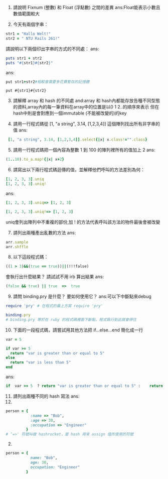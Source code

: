 1. 請說明 Fixnum (整數) 和 Float (浮點數) 之間的差異
ans:Float能表示小數且數值範圍較大

2. 今天有兩個字串：
  ```ruby 
  str1 = "Hallo Welt!" 
  str2 = " NTU Rails 261!"
  ```
請說明以下兩個印出字串的方式的不同處：
ans:
  ```ruby
  puts str1 + str2
  puts "#{str1}#{str2}"
  ```
ans:
```ruby 
put str1+str2#相較會需要多花費暫存的記憶體
```
```ruby3為字串內插的連接方式
put #{str1}#{str2}
```
3. 請解釋 array 和 hash 的不同處
and:array 和 hash內都能存放告種不同型態的資料,array內的每一筆資料在array中的位置是以0 1 2..的順序來表示
    但在hash中則是會對應到一個immutable (不能被改變的)的key

     	
4. 請用一行程式碼從 [1, "a string", 3.14, [1,2,3,4]] 這個陣列找出所有非字串的值
ans:
```ruby
 [1, "a string", 3.14, [1,2,3,4]].select{|x| x.class!="".class}
```
5. 請用一行程式碼把一個內容為整數 1 到 100 的陣列裡所有的值加上 2
ans:
```ruby
(1..10).to_a.map!{|x| x+2}
```
6. 請寫出以下兩行程式碼迴傳的值，並解釋他們呼叫的方法差別為何：
  ```ruby
  [1, 2, 3, 3].uniq
  [1, 2, 3, 3].uniq!
  ```
ans:
```ruby
[1, 2, 3, 3].uniq=> [1, 2, 3]

[1, 2, 3, 3].uniq!=> [1, 2, 3]

```
uniq會列出陣列中不重複的部份,加 ! 的方法代表呼叫該方法的物件最後會被改變

7. 請列出兩種產出亂數的方法
ans:
 ```ruby
arr.sample
arr.shffle
```
8. 以下這段程式碼：
  ```ruby
  ((1 > 3)&&(true == true))||(!!!false)
  ```
  會執行出什麼結果？ 請試試不用 irb 算出結果
ans:
 ```ruby
(false && true) || true  =>  true
```
9. 請問 binding.pry 是什麼？ 要如何使用它？
ans:可以下中斷點來debug
 ```ruby
require 'pry' # 在程式的最上方寫 require 'pry'

 binding.pry
 # binding.pry 等於在 ruby 的程式碼裡面下斷點，程式執行到此就會停住

```
10. 下面的一段程式碼，請嘗試用其他方法把 if...else...end 簡化成一行
  

  ```ruby
  var = 5

  if var >= 5
  	return "var is greater than or equal to 5"
  else
  	return "var is less than 5"
  end
  ```
ans:
  ```ruby
if  var >= 5  ? return "var is greater than or equal to 5" :   	return "var is less than 5"
  ```
11. 請列出兩種不同的 hash 寫法
ans: 
1.
```ruby
person = { 
           :name => "Bob", 
           :age => 30,
           :occupation => "Engineer"
         }
# ‘=>' 符號叫做 hashrocket，是 hash 用來 assign 值所使用的符號
```
2.
```ruby
person = { 
           name: "Bob", 
           age: 30,
           occupation: "Engineer"
         }
```
